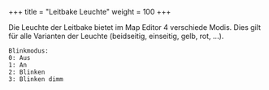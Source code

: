 +++
title = "Leitbake Leuchte"
weight = 100
+++

Die Leuchte der Leitbake bietet im Map Editor 4 verschiede Modis. Dies gilt für alle Varianten der Leuchte (beidseitig, einseitig, gelb, rot, ...).

```
Blinkmodus:
0: Aus
1: An
2: Blinken
3: Blinken dimm
```